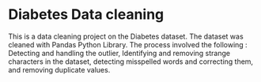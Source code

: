 # Diabetes Data cleaning 
This is a data cleaning project on the Diabetes dataset. The dataset was cleaned with Pandas Python Library.  The process involved the following : Detecting and handling the outlier, Identifying and removing strange characters in the dataset, detecting misspelled words and correcting them, and removing duplicate values.
